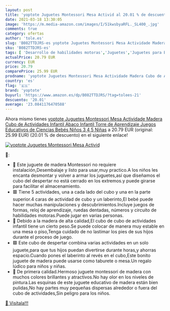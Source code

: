 ```yaml
---
layout: post
title: 'yoptote Juguetes Montessori Mesa Activid al 20.01 % de descuento'
date: 2021-03-18 13:30:05
image: 'https://m.media-amazon.com/images/I/51kwsbyaRFL._SL400_.jpg'
comments: true
category: ofertas
author: 'tole.es'
slug: 'B082TTDJRS-es yoptote Juguetes Montessori Mesa Actividade Madera Cubo de...'
sku: 'B082TTDJRS-es'
tags: [ 'Desarrollo de habilidades motoras','Juguetes','Juguetes para Bebés y primera infancia','Juguetes y juegos','juguetes','yoptote', ]
actualPrice: 20.79 EUR
currency: EUR
price: 20.79
comparePrice: 25.99 EUR
prodname: 'yoptote Juguetes Montessori Mesa Actividade Madera Cubo de Actividades Infantil Abaco Infantil Torre de Aprendizaje Juegos Educativos de Ciencias Bebés Niños 3 4 5 Niñas'
country: 'es'
flag: '🇪🇸'
brand: 'yoptote'
buyurl: 'https://www.amazon.es/dp/B082TTDJRS/?tag=tolees-21'
descuento: '20.01'
average: '23.0841176470588'
---
```


Ahora mismo tienes [yoptote Juguetes Montessori Mesa Actividade Madera Cubo de Actividades Infantil Abaco Infantil Torre de Aprendizaje Juegos Educativos de Ciencias Bebés Niños 3 4 5 Niñas](https://www.amazon.es/dp/B082TTDJRS/?tag=tolees-21) a 20.79 EUR (original: 25.99 EUR) (20.01 %  de descuento) en el siguiente enlace!

[![yoptote Juguetes Montessori Mesa Activid](https://m.media-amazon.com/images/I/51kwsbyaRFL._SL400_.jpg)](https://www.amazon.es/dp/B082TTDJRS/?tag=tolees-21)

🔎:

- 💛 Este juguete de madera Montessori no requiere instalación,Desembalaje y listo para usar,muy practico.A los niños les encanta desmontar y volver a armar los juguetes,así que diseñamos el cubo del despertar no está cerrado en los extremos.y puede girarse para facilitar el almacenamiento.
- 🟥 Tiene 5 actividades, una a cada lado del cubo y una en la parte superior.4 caras de actividad de cubo y un laberinto,El bebé puede hacer muchas manipulaciones y descubrimientos.Incluye juegos de formas, reloj de aprendizaje, ruedas dentadas, números y circuito de habilidades motoras.Puede jugar en varias personas.
- 💠 Debido a la madera de alta calidad,El cubo de cubo de actividades infantil tiene un cierto peso.Se puede colocar de manera muy estable en una mesa o piso,Tenga cuidado de no lastimar los pies de sus hijos durante el proceso de juego.
- 🟪 Este cubo de despertar combina varias actividades en un solo juguete,para que tus hijos puedan divertirse durante horas,y ahorras espacio.Cuando pones el laberinto al revés en el cubo,Este bonito juguete de madera puede usarse como taburete o mesa.Un regalo lúdico para niños y niñas.
- 💠 De primera calidad.Hermoso juguete montessori de madera con muchos colores brillantes y atractivos.No hay olor en los niveles de pintura.Las esquinas de este juguete educativo de madera están bien pulidas,No hay partes muy pequeñas dispersas alrededor o fuera del cubo de actividades,Sin peligro para los niños.

[🛒 Visítala!!!](https://www.amazon.es/dp/B082TTDJRS/?tag=tolees-21)
